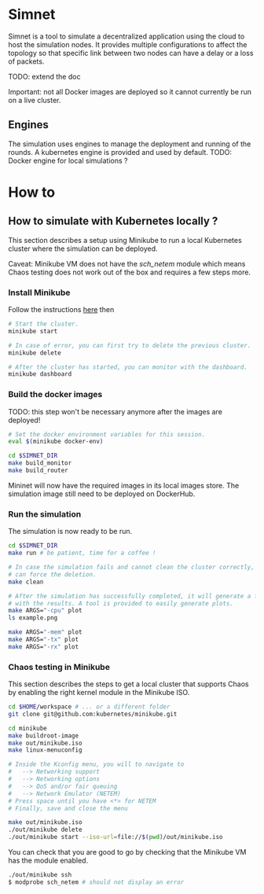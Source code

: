 # Simnet

Simnet is a tool to simulate a decentralized application using the cloud to
host the simulation nodes. It provides multiple configurations to affect the
topology so that specific link between two nodes can have a delay or a loss
of packets.

TODO: extend the doc

Important: not all Docker images are deployed so it cannot currently be run
on a live cluster.

## Engines

The simulation uses engines to manage the deployment and running of the rounds.
A kubernetes engine is provided and used by default.
TODO: Docker engine for local simulations ?

# How to

## How to simulate with Kubernetes locally ?

This section describes a setup using Minikube to run a local Kubernetes cluster
where the simulation can be deployed.

Caveat: Minikube VM does not have the _sch_netem_ module which means Chaos
testing does not work out of the box and requires a few steps more.

### Install Minikube

Follow the instructions [here](https://minikube.sigs.k8s.io/docs/start/) then

```bash
# Start the cluster.
minikube start

# In case of error, you can first try to delete the previous cluster.
minikube delete

# After the cluster has started, you can monitor with the dashboard.
minikube dashboard
```

### Build the docker images

TODO: this step won't be necessary anymore after the images are deployed!

```bash
# Set the docker environment variables for this session.
eval $(minikube docker-env)

cd $SIMNET_DIR
make build_monitor
make build_router
```

Mininet will now have the required images in its local images store. The
simulation image still need to be deployed on DockerHub.

### Run the simulation

The simulation is now ready to be run.

```bash
cd $SIMNET_DIR
make run # be patient, time for a coffee !

# In case the simulation fails and cannot clean the cluster correctly, you
# can force the deletion.
make clean

# After the simulation has successfully completed, it will generate a file
# with the results. A tool is provided to easily generate plots.
make ARGS="-cpu" plot
ls example.png

make ARGS="-mem" plot
make ARGS="-tx" plot
make ARGS="-rx" plot

```

### Chaos testing in Minikube

This section describes the steps to get a local cluster that supports Chaos
by enabling the right kernel module in the Minikube ISO.

```bash
cd $HOME/workspace # ... or a different folder
git clone git@github.com:kubernetes/minikube.git

cd minikube
make buildroot-image
make out/minikube.iso
make linux-menuconfig

# Inside the Kconfig menu, you will to navigate to
#   --> Networking support
#   --> Networking options
#   --> QoS and/or fair queuing
#   --> Network Emulator (NETEM)
# Press space until you have <*> for NETEM
# Finally, save and close the menu

make out/minikube.iso
./out/minikube delete
./out/minikube start --iso-url=file://$(pwd)/out/minikube.iso
```

You can check that you are good to go by checking that the Minikube VM has
the module enabled.

```bash
./out/minikube ssh
$ modprobe sch_netem # should not display an error
```
